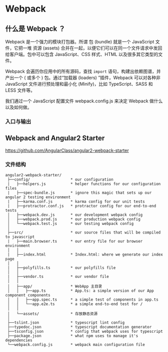 # Webpack

## 什么是 Webpack ？

Webpack 是一个强力的模块打包器。所谓 包 (bundle) 就是一个 JavaScript 文件，它把一堆 资源 (assets) 合并在一起，以便它们可以在同一个文件请求中发回给客户端。包中可以包含 JavaScript、CSS 样式、HTML 以及很多其它类型的文件。

Webpack 会遍历你应用中的所有源码，查找 `import` 语句，构建出依赖图谱，并产出一个 ( 或多个 ) 包。通过“加载器 (loaders) ”插件，Webpack 可以对各种非 JavaScript 文件进行预处理和最小化 (Minify)，比如 TypeScript、SASS 和 LESS 文件等。

我们通过一个 JavaScript 配置文件 webpack.config.js 来决定 Webpack 做什么以及如何做。

### 入口与输出














## Webpack and Angular2 Starter

https://github.com/AngularClass/angular2-webpack-starter


### 文件结构

```
angular2-webpack-starter/
 ├──config/                  * our configuration
 |   ├──helpers.js           * helper functions for our configuration files
 |   ├──spec-bundle.js       * ignore this magic that sets up our angular 2 testing environment
 |   ├──karma.conf.js        * karma config for our unit tests
 |   ├──protractor.conf.js   * protractor config for our end-to-end tests
 │   ├──webpack.dev.js       * our development webpack config
 │   ├──webpack.prod.js      * our production webpack config
 │   └──webpack.test.js      * our testing webpack config
 │
 ├──src/                     * our source files that will be compiled to javascript
 |   ├──main.browser.ts      * our entry file for our browser environment
 │   │
 |   ├──index.html           * Index.html: where we generate our index page
 │   │
 |   ├──polyfills.ts         * our polyfills file
 │   │
 |   ├──vendor.ts            * our vendor file
 │   │
 │   ├──app/                 * WebApp 主目录
 │   │   ├──app.ts           * App.ts: a simple version of our App component components
 │   │   ├──app.spec.ts      * a simple test of components in app.ts
 │   │   └──app.e2e.ts       * a simple end-to-end test for /
 │   │
 │   └──assets/              * 存放静态资源
 │
 ├──tslint.json              * typescript lint config
 ├──typedoc.json             * typescript documentation generator
 ├──tsconfig.json            * config that webpack uses for typescript
 ├──package.json             * what npm uses to manage it's dependencies
 └──webpack.config.js        * webpack main configuration file
 ```